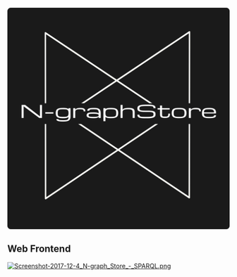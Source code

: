 [![logo.png](https://github.com/TortugaAttack/N-graphStore/blob/master/ngraphstore/src/main/resources/webResources/images/logo.png)](#)

## Web Frontend

[![Screenshot-2017-12-4_N-graph_Store_-_SPARQL.png](https://s17.postimg.org/h9dfnxp9b/Screenshot-2017-12-4_N-graph_Store_-_SPARQL.png)](https://postimg.org/image/r6oggzwuz/)
